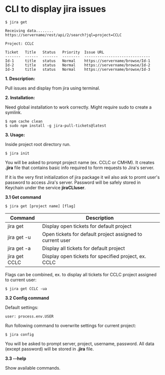 # CLI to display jira issues


    $ jira get

    Receiving data........
    https://servername/rest/api/2/search?jql=project=CCLC
    
    Project: CCLC

    Ticket   Title   Status   Priority  Issue URL                   
    -------  ------  -------  --------  ------------------------------
    Id-1     title   status   Normal    https://servername/browse/Id-1
    Id-2     title   status   Normal    https://servername/browse/Id-2
    Id-3     title   status   Normal    https://servername/browse/Id-3

**1. Description:**

Pull issues and display from jira using terminal.

**2. Installation:**

Need global installation to work correctly. 
Might require sudo to create a symlink.

   	$ npm cache clean
    $ sudo npm install -g jira-pull-tickets@latest

**3. Usage:**

Inside project root directory run.

	$ jira init
    
You will be asked to prompt project name (ex. CCLC or CMHM).
It creates **.jira** file that contains basic info required to form requests to Jira's server.

If it is the very first initialization of jira package it wil also ask to promt user's password to access Jira's server. 
Password will be safely stored in Keychain under the service **jiraCLIuser**. 

**3.1 Get command**

    $ jira get [project name] [flag]    


| Command  |  Description |
|---|---|
|  jira get |  Display open tickets for default project |
|  jira get -u | Open tickets for default project assigned to current user  |
|  jira get -a |  Display all tickets for default project |
|  jira get CCLC  |  Display open tickets for specified project, ex. CCLC |


Flags can be combined, ex. to display all tickets for CCLC project assigned to current user: 
   
    $ jira get CCLC -ua     

**3.2 Config command**

Default settings: 

    user: process.env.USER

Run following command to overwrite settings for current project:

	$ jira config
    
You will be asked to prompt server, project, username, password. All data (except password) will be stored in **.jira** file.

**3.3 --help**

Show available commands.